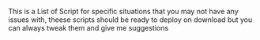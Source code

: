 This is a List of Script for specific situations that you may not have any issues with, theese scripts should be ready to deploy on download but you can always tweak them and give me suggestions
